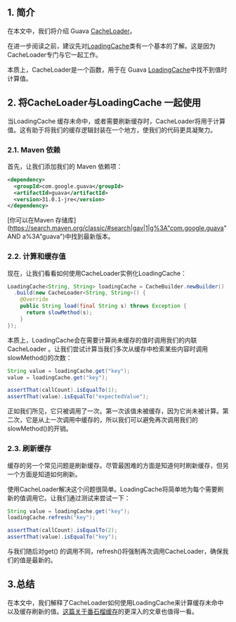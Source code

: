 ## 1. 简介

在本文中，我们将介绍 Guava [CacheLoader](https://google.github.io/guava/releases/21.0/api/docs/com/google/common/cache/CacheLoader.html)。

在进一步阅读之前，建议先对[LoadingCache](https://google.github.io/guava/releases/21.0/api/docs/com/google/common/cache/LoadingCache.html)类有一个基本的了解。这是因为CacheLoader专门与它一起工作。

本质上，CacheLoader是一个函数，用于在 Guava [LoadingCache](https://google.github.io/guava/releases/21.0/api/docs/com/google/common/cache/LoadingCache.html)中找不到值时计算值。

## 2. 将CacheLoader与LoadingCache 一起使用

当LoadingCache 缓存未命中，或者需要刷新缓存时，CacheLoader将用于计算值。这有助于将我们的缓存逻辑封装在一个地方，使我们的代码更具凝聚力。

### 2.1. Maven 依赖

首先，让我们添加我们的 Maven 依赖项：

```xml
<dependency>
  <groupId>com.google.guava</groupId>
  <artifactId>guava</artifactId>
  <version>31.0.1-jre</version>
</dependency>
```

[你可以在Maven 存储库](https://search.maven.org/classic/#search|gav|1|g%3A"com.google.guava" AND a%3A"guava")中找到最新版本。

### 2.2. 计算和缓存值

现在，让我们看看如何使用CacheLoader实例化LoadingCache：

```java
LoadingCache<String, String> loadingCache = CacheBuilder.newBuilder()
  .build(new CacheLoader<String, String>() {
    @Override
    public String load(final String s) throws Exception {
      return slowMethod(s);
    }
});
```

本质上，LoadingCache会在需要计算尚未缓存的值时调用我们的内联CacheLoader 。让我们尝试计算当我们多次从缓存中检索某些内容时调用slowMethod()的次数：

```java
String value = loadingCache.get("key");
value = loadingCache.get("key");

assertThat(callCount).isEqualTo(1);
assertThat(value).isEqualTo("expectedValue");

```

正如我们所见，它只被调用了一次。第一次该值未被缓存，因为它尚未被计算。第二次，它是从上一次调用中缓存的，所以我们可以避免再次调用我们的slowMethod()的开销。

### 2.3. 刷新缓存

缓存的另一个常见问题是刷新缓存。尽管最困难的方面是知道何时刷新缓存，但另一个方面是知道如何刷新。

使用CacheLoader解决这个问题很简单。LoadingCache将简单地为每个需要刷新的值调用它。让我们通过测试来尝试一下：

```java
String value = loadingCache.get("key");
loadingCache.refresh("key");

assertThat(callCount).isEqualTo(2);
assertThat(value).isEqualTo("key");
```

与我们随后对get() 的调用不同，refresh()将强制再次调用CacheLoader，确保我们的值是最新的。

## 3.总结

在本文中，我们解释了CacheLoader如何使用LoadingCache来计算缓存未命中以及缓存刷新的值。[这篇关于番石榴缓存](https://www.baeldung.com/guava-cache)的更深入的文章也值得一看。